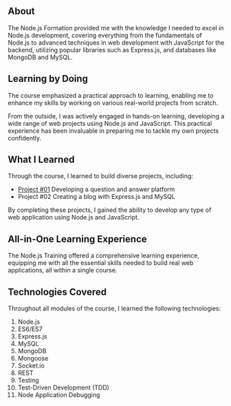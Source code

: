 ## About

The Node.js Formation provided me with the knowledge I needed to excel in Node.js development, covering everything from the fundamentals of Node.js to advanced techniques in web development with JavaScript for the backend, utilizing popular libraries such as Express.js, and databases like MongoDB and MySQL.

## Learning by Doing
The course emphasized a practical approach to learning, enabling me to enhance my skills by working on various real-world projects from scratch.

From the outside, I was actively engaged in hands-on learning, developing a wide range of web projects using Node.js and JavaScript. This practical experience has been invaluable in preparing me to tackle my own projects confidently.

## What I Learned
Through the course, I learned to build diverse projects, including:

- [Project #01](https://github.com/GonLudwig/formacaoNodeGestaoUsuarios) Developing a question and answer platform
- Project #02 Creating a blog with Express.js and MySQL

By completing these projects, I gained the ability to develop any type of web application using Node.js and JavaScript.

## All-in-One Learning Experience
The Node.js Training offered a comprehensive learning experience, equipping me with all the essential skills needed to build real web applications, all within a single course.

## Technologies Covered
Throughout all modules of the course, I learned the following technologies:
1. Node.js
2. ES6/ES7
3. Express.js
4. MySQL
5. MongoDB
6. Mongoose
7. Socket.io
8. REST
9. Testing
10. Test-Driven Development (TDD)
11. Node Application Debugging
